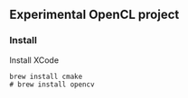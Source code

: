 ## Experimental OpenCL project

### Install

Install XCode

```
brew install cmake
# brew install opencv
```
